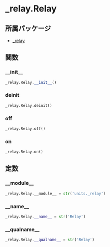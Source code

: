 # _relay.Relay

## 所属パッケージ
- [_relay](../../module/_relay)

## 関数

### \_\_init\_\_
```python
_relay.Relay.__init__()
```

### deinit
```python
_relay.Relay.deinit()
```

### off
```python
_relay.Relay.off()
```

### on
```python
_relay.Relay.on()
```

## 定数

### \_\_module\_\_
```python
_relay.Relay.__module__ = str('units._relay')
```

### \_\_name\_\_
```python
_relay.Relay.__name__ = str('Relay')
```

### \_\_qualname\_\_
```python
_relay.Relay.__qualname__ = str('Relay')
```
